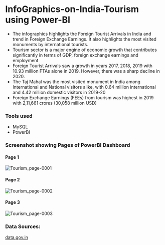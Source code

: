 # InfoGraphics-on-India-Tourism using Power-BI

- The infographics highlights the Foreign Tourist Arrivals in India and trend in Foreign Exchange Earnings. It also highlights the most visited monuments by international tourists.
- Tourism sector is a major engine of economic growth that contributes significantly in terms of GDP, foreign exchange earnings and employment
- Foreign Tourist Arrivals saw a growth in years 2017, 2018, 2019 with 10.93 million FTAs alone in 2019. However, there was a sharp decline in 2020.
- The Taj Mahal was the most visited monument in India among International and National visitors alike, with 0.64 million international and 4.42 million domestic visitors in 2019-20
- Foreign Exchange Earnings (FEEs) from tourism was highest in 2019 with 2,11,661 crores (30,058 million USD)

### Tools used
- MySQL
- PowerBI

### Screenshot showing Pages of PowerBI Dashboard
#### Page 1
![Tourism_page-0001](https://user-images.githubusercontent.com/115491376/213496517-e3939f43-2632-4787-8b00-55ae0f3c4d2c.jpg)

#### Page 2
![Tourism_page-0002](https://user-images.githubusercontent.com/115491376/213496722-dca6abb8-7d7c-455e-ad0d-d1443628e9c5.jpg)

#### Page 3
![Tourism_page-0003](https://user-images.githubusercontent.com/115491376/213496837-ae6ebbc7-973b-422d-abac-c43c2cf98817.jpg)

### Data Sources:
[data.gov.in](https://data.gov.in/search?title=FTA)
